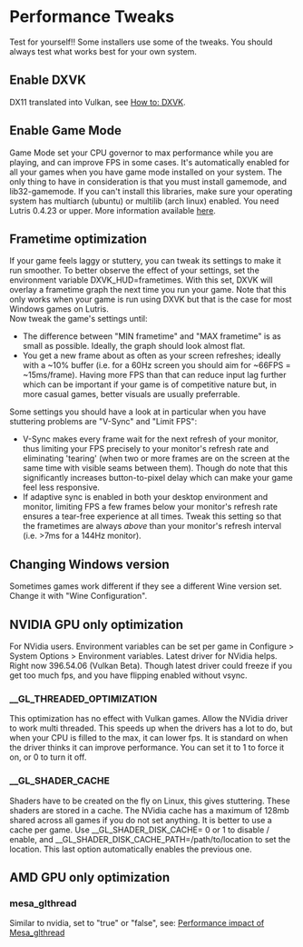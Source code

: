 # Performance Tweaks
Test for yourself!! Some installers use some of the tweaks. You should always test what works best for your own system.

## Enable DXVK
DX11 translated into Vulkan, see [How to: DXVK](https://github.com/lutris/docs/blob/master/HowToDXVK.md).

## Enable Game Mode
Game Mode set your CPU governor to max performance while you are playing, and can improve FPS in some cases. It's automatically enabled for all your games when you have game mode installed on your system. The only thing to have in consideration is that you must install gamemode, and lib32-gamemode. If you can't install this libraries, make sure your operating system has multiarch (ubuntu) or multilib (arch linux) enabled. You need Lutris 0.4.23 or upper. More information available [here](https://github.com/FeralInteractive/gamemode).

## Frametime optimization
If your game feels laggy or stuttery, you can tweak its settings to make it run smoother. To better observe the effect of your settings, set the environment variable DXVK_HUD=frametimes. With this set, DXVK will overlay a frametime graph the next time you run your game. Note that this only works when your game is run using DXVK but that is the case for most Windows games on Lutris.  
Now tweak the game's settings until:

* The difference between "MIN frametime" and "MAX frametime" is as small as possible. Ideally, the graph should look almost flat.
* You get a new frame about as often as your screen refreshes; ideally with a ~10% buffer (i.e. for a 60Hz screen you should aim for ~66FPS = ~15ms/frame). Having more FPS than that can reduce input lag further which can be important if your game is of competitive nature but, in more casual games, better visuals are usually preferrable.

Some settings you should have a look at in particular when you have stuttering problems are "V-Sync" and "Limit FPS":

* V-Sync makes every frame wait for the next refresh of your monitor, thus limiting your FPS precisely to your monitor's refresh rate and eliminating 'tearing' (when two or more frames are on the screen at the same time with visible seams between them). Though do note that this significantly increases button-to-pixel delay which can make your game feel less responsive.
* If adaptive sync is enabled in both your desktop environment and monitor, limiting FPS a few frames below your monitor's refresh rate ensures a tear-free experience at all times. Tweak this setting so that the frametimes are always *above* than your monitor's refresh interval (i.e. >7ms for a 144Hz monitor).

## Changing Windows version
Sometimes games work different if they see a different Wine version set. Change it with "Wine Configuration".

## NVIDIA GPU only optimization
For NVidia users. Environment variables can be set per game in Configure > System Options > Environment variables. Latest driver for NVidia helps. Right now 396.54.06 (Vulkan Beta). Though latest driver could freeze if you get too much fps, and you have flipping enabled without vsync.

### __GL_THREADED_OPTIMIZATION
This optimization has no effect with Vulkan games. Allow the NVidia driver to work multi threaded. This speeds up when the drivers has a lot to do, but when your CPU is filled to the max, it can lower fps. It is standard on when the driver thinks it can improve performance. You can set it to 1 to force it on, or 0 to turn it off.
### __GL_SHADER_CACHE
Shaders have to be created on the fly on Linux, this gives stuttering. These shaders are stored in a cache. The NVidia cache has a maximum of 128mb shared across all games if you do not set anything. It is better to use a cache per game. Use __GL_SHADER_DISK_CACHE= 0 or 1 to disable / enable, and __GL_SHADER_DISK_CACHE_PATH=/path/to/location to set the location. This last option automatically enables the previous one.
## AMD GPU only optimization

### mesa_glthread
Similar to nvidia, set to "true" or "false", see: [Performance impact of Mesa_glthread](https://www.gamingonlinux.com/wiki/Performance_impact_of_Mesa_glthread)
